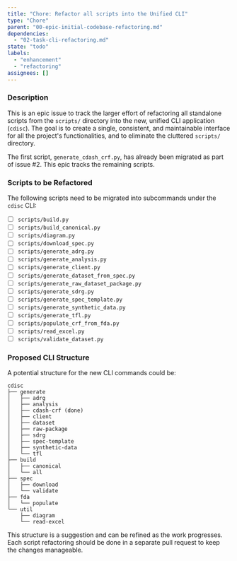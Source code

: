 ```yaml
---
title: "Chore: Refactor all scripts into the Unified CLI"
type: "Chore"
parent: "00-epic-initial-codebase-refactoring.md"
dependencies:
  - "02-task-cli-refactoring.md"
state: "todo"
labels:
  - "enhancement"
  - "refactoring"
assignees: []
---
```


### Description

This is an epic issue to track the larger effort of refactoring all standalone scripts from the `scripts/` directory into the new, unified CLI application (`cdisc`). The goal is to create a single, consistent, and maintainable interface for all the project's functionalities, and to eliminate the cluttered `scripts/` directory.

The first script, `generate_cdash_crf.py`, has already been migrated as part of issue #2. This epic tracks the remaining scripts.

### Scripts to be Refactored

The following scripts need to be migrated into subcommands under the `cdisc` CLI:

-   [ ] `scripts/build.py`
-   [ ] `scripts/build_canonical.py`
-   [ ] `scripts/diagram.py`
-   [ ] `scripts/download_spec.py`
-   [ ] `scripts/generate_adrg.py`
-   [ ] `scripts/generate_analysis.py`
-   [ ] `scripts/generate_client.py`
-   [ ] `scripts/generate_dataset_from_spec.py`
-   [ ] `scripts/generate_raw_dataset_package.py`
-   [ ] `scripts/generate_sdrg.py`
-   [ ] `scripts/generate_spec_template.py`
-   [ ] `scripts/generate_synthetic_data.py`
-   [ ] `scripts/generate_tfl.py`
-   [ ] `scripts/populate_crf_from_fda.py`
-   [ ] `scripts/read_excel.py`
-   [ ] `scripts/validate_dataset.py`

### Proposed CLI Structure

A potential structure for the new CLI commands could be:

```
cdisc
├── generate
│   ├── adrg
│   ├── analysis
│   ├── cdash-crf (done)
│   ├── client
│   ├── dataset
│   ├── raw-package
│   ├── sdrg
│   ├── spec-template
│   ├── synthetic-data
│   └── tfl
├── build
│   ├── canonical
│   └── all
├── spec
│   ├── download
│   └── validate
├── fda
│   └── populate
└── util
    ├── diagram
    └── read-excel
```

This structure is a suggestion and can be refined as the work progresses. Each script refactoring should be done in a separate pull request to keep the changes manageable.
